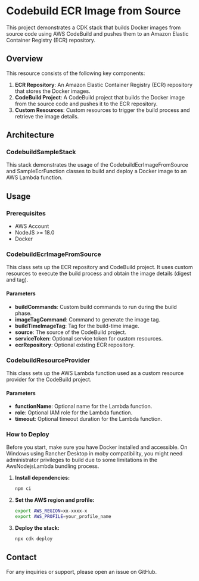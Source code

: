 # Codebuild ECR Image from Source

This project demonstrates a CDK stack that builds Docker images from source code using AWS CodeBuild and pushes them to an Amazon Elastic Container Registry (ECR) repository. 

## Overview

This resource consists of the following key components:

1. **ECR Repository**: An Amazon Elastic Container Registry (ECR) repository that stores the Docker images.
2. **CodeBuild Project**: A CodeBuild project that builds the Docker image from the source code and pushes it to the ECR repository.
3. **Custom Resources**: Custom resources to trigger the build process and retrieve the image details.

## Architecture

### CodebuildSampleStack

This stack demonstrates the usage of the CodebuildEcrImageFromSource and SampleEcrFunction classes to build and deploy a Docker image to an AWS Lambda function.

## Usage

### Prerequisites

- AWS Account
- NodeJS >= 18.0
- Docker

### CodebuildEcrImageFromSource

This class sets up the ECR repository and CodeBuild project. It uses custom resources to execute the build process and obtain the image details (digest and tag).

#### Parameters

- **buildCommands**: Custom build commands to run during the build phase.
- **imageTagCommand**: Command to generate the image tag.
- **buildTimeImageTag**: Tag for the build-time image.
- **source**: The source of the CodeBuild project.
- **serviceToken**: Optional service token for custom resources.
- **ecrRepository**: Optional existing ECR repository.

### CodebuildResourceProvider

This class sets up the AWS Lambda function used as a custom resource provider for the CodeBuild project. 

#### Parameters

- **functionName**: Optional name for the Lambda function.
- **role**: Optional IAM role for the Lambda function.
- **timeout**: Optional timeout duration for the Lambda function.

### How to Deploy

Before you start, make sure you have Docker installed and accessible. On Windows using Rancher Desktop in moby compatibility, you might need administrator privileges to build due to some limitations in the AwsNodejsLambda bundling process.

1. **Install dependencies:**
    ```bash
    npm ci
    ```

2. **Set the AWS region and profile:**
    ```bash
    export AWS_REGION=xx-xxxx-x
    export AWS_PROFILE=your_profile_name
    ```

3. **Deploy the stack:**
    ```bash
    npx cdk deploy
    ```

## Contact

For any inquiries or support, please open an issue on GitHub.
